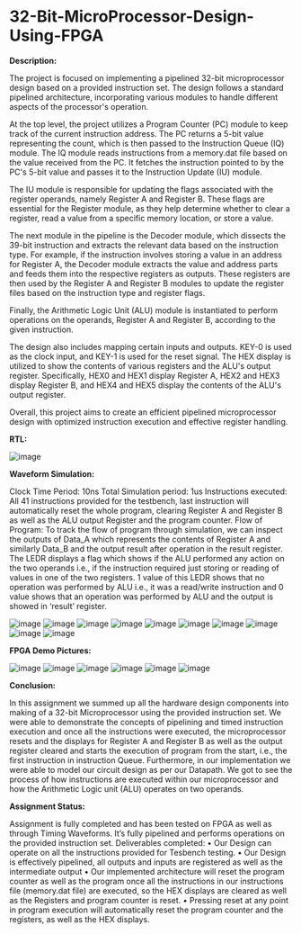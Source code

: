 # 32-Bit-MicroProcessor-Design-Using-FPGA

**Description:** 

The project is focused on implementing a pipelined 32-bit microprocessor design based on a provided instruction set. The design follows a standard pipelined architecture, incorporating various modules to handle different aspects of the processor's operation.

At the top level, the project utilizes a Program Counter (PC) module to keep track of the current instruction address. The PC returns a 5-bit value representing the count, which is then passed to the Instruction Queue (IQ) module. The IQ module reads instructions from a memory.dat file based on the value received from the PC. It fetches the instruction pointed to by the PC's 5-bit value and passes it to the Instruction Update (IU) module.

The IU module is responsible for updating the flags associated with the register operands, namely Register A and Register B. These flags are essential for the Register module, as they help determine whether to clear a register, read a value from a specific memory location, or store a value.

The next module in the pipeline is the Decoder module, which dissects the 39-bit instruction and extracts the relevant data based on the instruction type. For example, if the instruction involves storing a value in an address for Register A, the Decoder module extracts the value and address parts and feeds them into the respective registers as outputs. These registers are then used by the Register A and Register B modules to update the register files based on the instruction type and register flags.

Finally, the Arithmetic Logic Unit (ALU) module is instantiated to perform operations on the operands, Register A and Register B, according to the given instruction.

The design also includes mapping certain inputs and outputs. KEY-0 is used as the clock input, and KEY-1 is used for the reset signal. The HEX display is utilized to show the contents of various registers and the ALU's output register. Specifically, HEX0 and HEX1 display Register A, HEX2 and HEX3 display Register B, and HEX4 and HEX5 display the contents of the ALU's output register.

Overall, this project aims to create an efficient pipelined microprocessor design with optimized instruction execution and effective register handling.

**RTL:**

![image](https://github.com/usama-qadoos/32-Bit-MicroProcessor-Design-Using-FPGA/assets/115080912/54411c04-1a94-4842-b030-6d6d1caa8f0e)

**Waveform Simulation:**

Clock Time Period: 10ns
Total Simulation period: 1us
Instructions executed: All 41 instructions provided for the testbench, last instruction will automatically 
reset the whole program, clearing Register A and Register B as well as the ALU output Register and the 
program counter.
Flow of Program: To track the flow of program through simulation, we can inspect the outputs of 
Data_A which represents the contents of Register A and similarly Data_B and the output result after 
operation in the result register. The LEDR displays a flag which shows if the ALU performed any action on 
the two operands i.e., if the instruction required just storing or reading of values in one of the two 
registers. 1 value of this LEDR shows that no operation was performed by ALU i.e., it was a read/write 
instruction and 0 value shows that an operation was performed by ALU and the output is showed in 
‘result’ register.

![image](https://github.com/usama-qadoos/32-Bit-MicroProcessor-Design-Using-FPGA/assets/115080912/95386414-3507-4c3a-a88a-05d615cd9a74)
![image](https://github.com/usama-qadoos/32-Bit-MicroProcessor-Design-Using-FPGA/assets/115080912/404381e1-f044-4eea-8b9c-f6a7dd208555)
![image](https://github.com/usama-qadoos/32-Bit-MicroProcessor-Design-Using-FPGA/assets/115080912/fc34c18e-add6-4af2-a523-93934f73d89d)
![image](https://github.com/usama-qadoos/32-Bit-MicroProcessor-Design-Using-FPGA/assets/115080912/b5cb744c-9c16-432c-9693-e80dfae94d26)
![image](https://github.com/usama-qadoos/32-Bit-MicroProcessor-Design-Using-FPGA/assets/115080912/b90903ec-ef5f-4e62-ad62-add188267abf)
![image](https://github.com/usama-qadoos/32-Bit-MicroProcessor-Design-Using-FPGA/assets/115080912/4a5d86d1-33a7-4525-8c66-ca0411526d76)
![image](https://github.com/usama-qadoos/32-Bit-MicroProcessor-Design-Using-FPGA/assets/115080912/cb63ffc1-8ade-4f5e-a3fe-13d1d2b27d14)
![image](https://github.com/usama-qadoos/32-Bit-MicroProcessor-Design-Using-FPGA/assets/115080912/ae91e37c-1897-42f5-8b77-b8cca0828535)
![image](https://github.com/usama-qadoos/32-Bit-MicroProcessor-Design-Using-FPGA/assets/115080912/e0130da1-e516-4b2b-9755-dad30e075422)
![image](https://github.com/usama-qadoos/32-Bit-MicroProcessor-Design-Using-FPGA/assets/115080912/25888f95-be0e-42da-a845-bcad190e619a)


**FPGA Demo Pictures:**

![image](https://github.com/usama-qadoos/32-Bit-MicroProcessor-Design-Using-FPGA/assets/115080912/187d8077-486f-4d1e-aa58-ca2358802431)
![image](https://github.com/usama-qadoos/32-Bit-MicroProcessor-Design-Using-FPGA/assets/115080912/3d624884-da67-4ce2-adbb-c9650fdd95f1)
![image](https://github.com/usama-qadoos/32-Bit-MicroProcessor-Design-Using-FPGA/assets/115080912/aad8ce19-c658-4c27-b227-9dca82a04665)
![image](https://github.com/usama-qadoos/32-Bit-MicroProcessor-Design-Using-FPGA/assets/115080912/0e336ce1-f57c-4e84-9e5a-19fe082c6cb0)
![image](https://github.com/usama-qadoos/32-Bit-MicroProcessor-Design-Using-FPGA/assets/115080912/7e6b42b4-f5f1-411f-8bb0-f15ff9bf915e)
![image](https://github.com/usama-qadoos/32-Bit-MicroProcessor-Design-Using-FPGA/assets/115080912/00b31140-55d2-415e-9ee4-29933056ed3b)




**Conclusion:**

In this assignment we summed up all the hardware design components into making of a 32-bit 
Microprocessor using the provided instruction set. We were able to demonstrate the concepts 
of pipelining and timed instruction execution and once all the instructions were executed, the 
microprocessor resets and the displays for Register A and Register B as well as the output 
register cleared and starts the execution of program from the start, i.e., the first instruction in
instruction Queue. Furthermore, in our implementation we were able to model our circuit 
design as per our Datapath. We got to see the process of how instructions are executed within 
our microprocessor and how the Arithmetic Logic unit (ALU) operates on two operands.

**Assignment Status:**

Assignment is fully completed and has been tested on FPGA as well as through Timing Waveforms. It’s 
fully pipelined and performs operations on the provided instruction set.
Deliverables completed:
• Our Design can operate on all the instructions provided for Tesbench testing.
• Our Design is effectively pipelined, all outputs and inputs are registered as well as the 
intermediate output
• Our implemented architecture will reset the program counter as well as the program once all 
the instructions in our instructions file (memory.dat file) are executed, so the HEX displays are 
cleared as well as the Registers and program counter is reset.
• Pressing reset at any point in program execution will automatically reset the program counter
and the registers, as well as the HEX displays.
